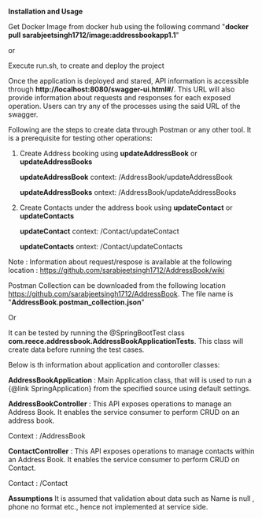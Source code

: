 **Installation and Usage**

Get Docker Image from docker hub using the following command "**docker pull sarabjeetsingh1712/image:addressbookapp1.1**"

or 

Execute run.sh, to create and deploy the project

Once the application is deployed and stared, API information is accessible through **http://localhost:8080/swagger-ui.html#/**. This URL will also provide information about requests and responses for each exposed operation. Users can try any of the processes using the said URL of the swagger.

Following are the steps to create data through Postman or any other tool. It is a prerequisite for testing other operations:

1. Create Address booking using **updateAddressBook** or **updateAddressBooks**

   **updateAddressBook** context: /AddressBook/updateAddressBook
   
   **updateAddressBooks** ontext: /AddressBook/updateAddressBooks

2. Create Contacts under the address book using **updateContact** or **updateContacts**

   **updateContact** context: /Contact/updateContact
   
   **updateContacts** ontext: /Contact/updateContacts
   
Note : Information about request/respose is available at the following location : https://github.com/sarabjeetsingh1712/AddressBook/wiki

Postman Collection can be downloaded from the following location https://github.com/sarabjeetsingh1712/AddressBook. The file name is "**AddressBook.postman_collection.json**"
   
Or 

It can be tested by running the @SpringBootTest class **com.reece.addressbook.AddressBookApplicationTests**. This class will create data before running the test cases.

Below is th information about application and contoroller classes:

**AddressBookApplication** : Main Application class, that will is used to run a {@link SpringApplication} from the specified source using default settings.

**AddressBookController** : This API exposes operations to manage an Address Book. It enables the service consumer to perform CRUD on an address book.

Context : /AddressBook

**ContactController** : This API exposes operations to manage contacts within an Address Book. It enables the service consumer to perform CRUD on Contact.

Contact : /Contact


**Assumptions**
It is assumed that validation about data such as Name is null , phone no format etc., hence not implemented at service side.


   
